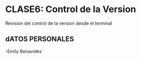 # CLASE6: Control de la Version
Revision del control de la version desde el terminal

## dATOS PERSONALES
-Emily Benavides
